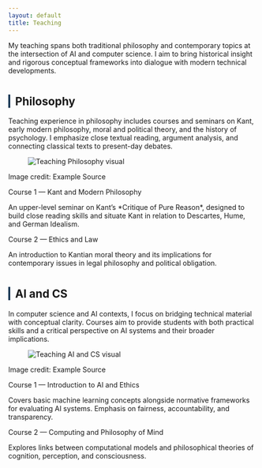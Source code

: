 ```yaml
---
layout: default
title: Teaching
---
```


<p>My teaching spans both traditional philosophy and contemporary topics at the intersection of AI and computer science. I aim to bring historical insight and rigorous conceptual frameworks into dialogue with modern technical developments.</p>

<div class="divider"></div>

<!-- ===== Philosophy ===== -->
<h2 id="philosophy" style="font-size:1.6em; margin-top:40px; border-left:4px solid #1B3A57; padding-left:10px;">Philosophy</h2>
<p>Teaching experience in philosophy includes courses and seminars on Kant, early modern philosophy, moral and political theory, and the history of psychology. I emphasize close textual reading, argument analysis, and connecting classical texts to present-day debates.</p>

<figure class="figure-torn">
  <img src="assets/teaching-philosophy.png" alt="Teaching Philosophy visual">
</figure>
<p class="img-credit">Image credit: Example Source</p>

<div class="subhead">Course 1 — Kant and Modern Philosophy</div>
<p class="subdesc">An upper-level seminar on Kant’s *Critique of Pure Reason*, designed to build close reading skills and situate Kant in relation to Descartes, Hume, and German Idealism.</p>

<div class="subhead">Course 2 — Ethics and Law</div>
<p class="subdesc">An introduction to Kantian moral theory and its implications for contemporary issues in legal philosophy and political obligation.</p>


<!-- ===== AI and CS ===== -->
<h2 id="ai-cs" style="font-size:1.6em; margin-top:40px; border-left:4px solid #1B3A57; padding-left:10px;">AI and CS</h2>
<p>In computer science and AI contexts, I focus on bridging technical material with conceptual clarity. Courses aim to provide students with both practical skills and a critical perspective on AI systems and their broader implications.</p>

<figure class="figure-torn">
  <img src="assets/teaching-ai.png" alt="Teaching AI and CS visual">
  <figcaption><!-- Optional caption --></figcaption>
</figure>
<p class="img-credit">Image credit: Example Source</p>

<div class="subhead">Course 1 — Introduction to AI and Ethics</div>
<p class="subdesc">Covers basic machine learning concepts alongside normative frameworks for evaluating AI systems. Emphasis on fairness, accountability, and transparency.</p>

<div class="subhead">Course 2 — Computing and Philosophy of Mind</div>
<p class="subdesc">Explores links between computational models and philosophical theories of cognition, perception, and consciousness.</p>
